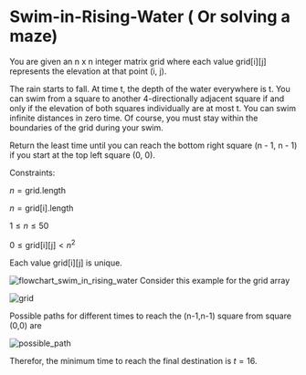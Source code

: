 # Swim-in-Rising-Water ( Or solving a maze)

You are given an n x n integer matrix grid where each value grid[i][j] represents the elevation at that point (i, j).

The rain starts to fall. At time t, the depth of the water everywhere is t. You can swim from a square to another 4-directionally adjacent square if and only if the elevation of both squares individually are at most t. You can swim infinite distances in zero time. Of course, you must stay within the boundaries of the grid during your swim.

Return the least time until you can reach the bottom right square (n - 1, n - 1) if you start at the top left square (0, 0).

Constraints:

$n = \text{grid.length}$

$n = \text{grid[i].length}$

$1 \le n \le 50$

$0 \le \text{grid[i][j]} < n^2$

Each value grid[i][j] is unique.

![flowchart_swim_in_rising_water](https://github.com/ParvinBayati/Swim-in-Rising-Water/assets/91033182/1667bda5-d231-49e1-8d4d-fb4434b7fcfd)
Consider this example for the grid array

![grid](https://github.com/ParvinBayati/Swim-in-Rising-Water/assets/91033182/30fbc426-725d-47c5-aab4-a7359df92aab)


Possible paths for different times to reach the (n-1,n-1) square from square (0,0) are

![possible_path](https://github.com/ParvinBayati/Swim-in-Rising-Water/assets/91033182/1bca6986-3da1-4b39-b1b6-75dd869ccd4d)

Therefor, the minimum time to reach the final destination is $t=16$.
